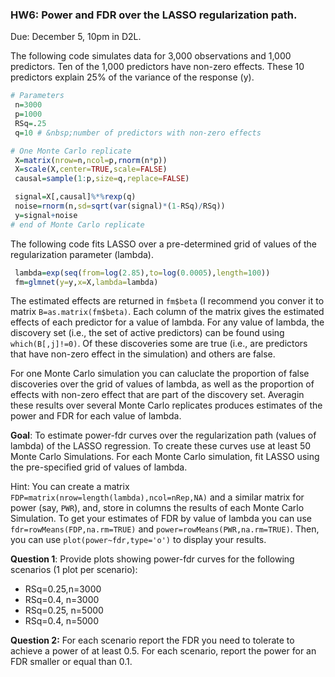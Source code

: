 ### HW6: Power and FDR over the LASSO regularization path.

Due: December 5, 10pm in D2L.

The following code simulates data for 3,000 observations and 1,000 predictors.
Ten of the 1,000 predictors have non-zero effects. These 10 predictors explain 25% of the variance of the response (y).

```r
# Parameters
 n=3000
 p=1000
 RSq=.25
 q=10 # &nbsp;number of predictors with non-zero effects

# One Monte Carlo replicate
 X=matrix(nrow=n,ncol=p,rnorm(n*p))
 X=scale(X,center=TRUE,scale=FALSE)
 causal=sample(1:p,size=q,replace=FALSE)

 signal=X[,causal]%*%rexp(q)
 noise=rnorm(n,sd=sqrt(var(signal)*(1-RSq)/RSq))
 y=signal+noise
# end of Monte Carlo replicate
```

The following code fits LASSO over a pre-determined grid of values of the regularization parameter (lambda).

```r
 lambda=exp(seq(from=log(2.85),to=log(0.0005),length=100))
 fm=glmnet(y=y,x=X,lambda=lambda)
```

The estimated effects are returned in `fm$beta` (I recommend you conver it to matrix `B=as.matrix(fm$beta)`. Each column of the matrix gives the estimated effects of each predictor for a value of lambda. For any value of lambda, the discovery set (i.e., the set of active predictors) can be found using `which(B[,j]!=0)`. Of these discoveries some are true (i.e., are predictors that have non-zero effect in the simulation) and others are false.

For one Monte Carlo simulation you can caluclate the proportion of false discoveries over the grid of values of lambda, as well as the proportion of effects with non-zero effect that are part of the discovery set. Averagin these results over several Monte Carlo replicates produces estimates of the power and FDR for each value of lambda.&nbsp;


**Goal**: To estimate power-fdr curves over the regularization path (values of lambda) of the LASSO regression. To create these curves use at least 50 Monte Carlo Simulations. For each Monte Carlo simulation, fit LASSO using the pre-specified grid of values of lambda.

Hint: You can create a matrix `FDP=matrix(nrow=length(lambda),ncol=nRep,NA)` and a similar matrix for power (say, `PWR`), and, store in columns the results of each Monte Carlo Simulation. To get your estimates of FDR by value of lambda you can use `fdr=rowMeans(FDP,na.rm=TRUE)` and `power=rowMeans(PWR,na.rm=TRUE)`. Then, you can use `plot(power~fdr,type='o')` to display your results.

**Question 1**: Provide plots showing power-fdr curves for the following scenarios (1 plot per scenario):

 - RSq=0.25,n=3000
 - RSq=0.4, n=3000
 - RSq=0.25, n=5000
 - RSq=0.4, n=5000



**Question 2:** For each scenario report the FDR you need to tolerate to achieve a power of at least 0.5. For each scenario, report the power for an FDR smaller or equal than 0.1.

